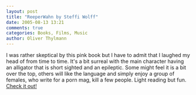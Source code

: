 ```yaml
---
layout: post
title: "ReeperWahn by Steffi Wolff"
date: 2005-08-13 13:21
comments: true
categories: Books, Films, Music
author: Oliver Thylmann
---
```




I was rather skeptical by this pink book but I have to admit that I laughed my head of from time to time. It's a bit surreal with the main character having an alligator that is short sighted and an epileptic. Some might feel it is a bit over the top, others will like the language and simply enjoy a group of females, who write for a porn mag, kill a few people. Light reading but fun. [Check it out!](http://www.amazon.de/exec/obidos/ASIN/3596165881/)  



